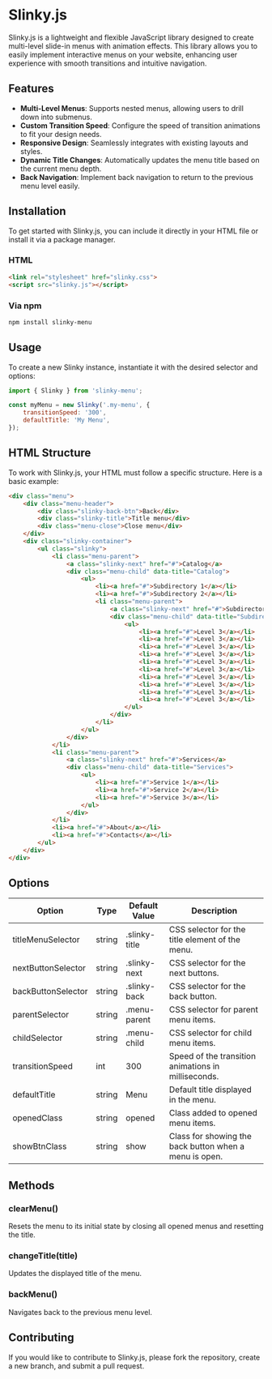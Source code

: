 # Slinky.js

Slinky.js is a lightweight and flexible JavaScript library designed to create multi-level slide-in menus with animation effects. This library allows you to easily implement interactive menus on your website, enhancing user experience with smooth transitions and intuitive navigation.

## Features

- **Multi-Level Menus**: Supports nested menus, allowing users to drill down into submenus.
- **Custom Transition Speed**: Configure the speed of transition animations to fit your design needs.
- **Responsive Design**: Seamlessly integrates with existing layouts and styles.
- **Dynamic Title Changes**: Automatically updates the menu title based on the current menu depth.
- **Back Navigation**: Implement back navigation to return to the previous menu level easily.

## Installation

To get started with Slinky.js, you can include it directly in your HTML file or install it via a package manager.

### HTML
```html
<link rel="stylesheet" href="slinky.css">
<script src="slinky.js"></script>
```

### Via npm

```bash
npm install slinky-menu
```

## Usage

To create a new Slinky instance, instantiate it with the desired selector and options:

```javascript
import { Slinky } from 'slinky-menu';

const myMenu = new Slinky('.my-menu', {
    transitionSpeed: '300',
    defaultTitle: 'My Menu',
});
```

## HTML Structure

To work with Slinky.js, your HTML must follow a specific structure. Here is a basic example:

```html
<div class="menu">
    <div class="menu-header">
        <div class="slinky-back-btn">Back</div>
        <div class="slinky-title">Title menu</div>
        <div class="menu-close">Close menu</div>
    </div>
    <div class="slinky-container">
        <ul class="slinky">
            <li class="menu-parent">
                <a class="slinky-next" href="#">Catalog</a>
                <div class="menu-child" data-title="Catalog">
                    <ul>
                        <li><a href="#">Subdirectory 1</a></li>
                        <li><a href="#">Subdirectory 2</a></li>
                        <li class="menu-parent">
                            <a class="slinky-next" href="#">Subdirectory 3</a>
                            <div class="menu-child" data-title="Subdirectory 3">
                                <ul>
                                    <li><a href="#">Level 3</a></li>
                                    <li><a href="#">Level 3</a></li>
                                    <li><a href="#">Level 3</a></li>
                                    <li><a href="#">Level 3</a></li>
                                    <li><a href="#">Level 3</a></li>
                                    <li><a href="#">Level 3</a></li>
                                    <li><a href="#">Level 3</a></li>
                                    <li><a href="#">Level 3</a></li>
                                    <li><a href="#">Level 3</a></li>
                                    <li><a href="#">Level 3</a></li>
                                </ul>
                            </div>
                        </li>
                    </ul>
                </div>
            </li>
            <li class="menu-parent">
                <a class="slinky-next" href="#">Services</a>
                <div class="menu-child" data-title="Services">
                    <ul>
                        <li><a href="#">Service 1</a></li>
                        <li><a href="#">Service 2</a></li>
                        <li><a href="#">Service 3</a></li>
                    </ul>
                </div>
            </li>
            <li><a href="#">About</a></li>
            <li><a href="#">Contacts</a></li>
        </ul>
    </div>
</div>
```

## Options

| Option                    | Type   | Default Value  | Description                                                       |
|---------------------------|--------|----------------|-------------------------------------------------------------------|
| titleMenuSelector         | string | .slinky-title   | CSS selector for the title element of the menu.                  |
| nextButtonSelector        | string | .slinky-next    | CSS selector for the next buttons.                                |
| backButtonSelector        | string | .slinky-back    | CSS selector for the back button.                                 |
| parentSelector            | string | .menu-parent     | CSS selector for parent menu items.                               |
| childSelector             | string | .menu-child      | CSS selector for child menu items.                                |
| transitionSpeed           | int | 300              | Speed of the transition animations in milliseconds.               |
| defaultTitle              | string | Menu             | Default title displayed in the menu.                              |
| openedClass               | string | opened           | Class added to opened menu items.                                 |
| showBtnClass              | string | show             | Class for showing the back button when a menu is open.           |

## Methods

### clearMenu()

Resets the menu to its initial state by closing all opened menus and resetting the title.

### changeTitle(title)

Updates the displayed title of the menu.

### backMenu()

Navigates back to the previous menu level.

## Contributing

If you would like to contribute to Slinky.js, please fork the repository, create a new branch, and submit a pull request.